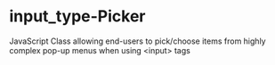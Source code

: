 # input_type-Picker
JavaScript Class allowing end-users to pick/choose items from highly complex pop-up menus when using &lt;input> tags
